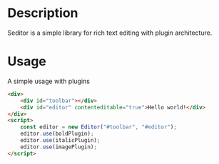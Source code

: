 # Description
Seditor is a simple library for rich text editing with plugin architecture.

# Usage

A simple usage with plugins
```html
<div>
    <div id="toolbar"></div>
    <div id="editor" contenteditable="true">Hello world!</div>
</div>
<script>
    const editor = new Editor("#toolbar", "#editor");
    editor.use(boldPlugin);
    editor.use(italicPlugin);
    editor.use(imagePlugin);
</script>
```
